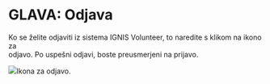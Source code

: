 # GLAVA: Odjava

Ko se želite odjaviti iz sistema IGNIS Volunteer, to naredite s klikom na ikono za\
odjavo. Po uspešni odjavi, boste preusmerjeni na prijavo.

![](https://navodila.ignis112.si/Q5E1QGkSmgFL9ayRGZhZ/~gitbook/image?url=https%3A%2F%2F1144351825-files.gitbook.io%2F%7E%2Ffiles%2Fv0%2Fb%2Fgitbook-legacy-files%2Fo%2Fassets%252F-MX2pnuWceN2b3jR2bIP%252F-MXkXSdXZYO500xtISwb%252F-MXkXmm_UyaUzf1sPXoR%252FIGNIS_odjava.PNG%3Falt%3Dmedia%26token%3D0467bf5c-5355-4742-bafd-ed595eb4a142\&width=768\&dpr=4\&quality=100\&sign=aee63435\&sv=2)Ikona za odjavo.

